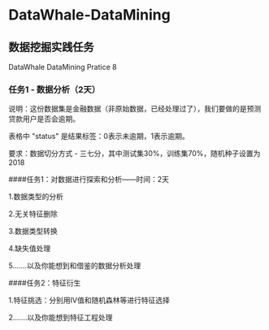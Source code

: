 # DataWhale-DataMining
## 数据挖掘实践任务
DataWhale DataMining Pratice 8 

### 任务1 - 数据分析（2天）

说明：这份数据集是金融数据（非原始数据，已经处理过了），我们要做的是预测贷款用户是否会逾期。

表格中 "status" 是结果标签：0表示未逾期，1表示逾期。

要求：数据切分方式 - 三七分，其中测试集30%，训练集70%，随机种子设置为2018


####任务1：对数据进行探索和分析——时间：2天

1.数据类型的分析

2.无关特征删除

3.数据类型转换

4.缺失值处理

5.……以及你能想到和借鉴的数据分析处理


####任务2：特征衍生

1.特征挑选：分别用IV值和随机森林等进行特征选择

2.……以及你能想到特征工程处理
